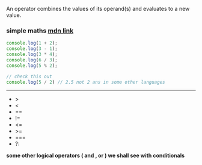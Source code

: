 An operator combines the values of its operand(s) and evaluates to a new value.

### simple maths [mdn link](https://developer.mozilla.org/en-US/docs/Web/JavaScript/Reference/Operators/Arithmetic_Operators)

```javascript
console.log(1 + 2); 
console.log(3 - 1); 
console.log(3 * 4); 
console.log(6 / 3);
console.log(5 % 2);

// check this out
console.log(5 / 2) // 2.5 not 2 ans in some other languages
```
---

- &gt;
- &lt;
- ==
- !=
- &lt;=
- &gt;=
- ===
- ?:

**some other logical operators ( and , or ) we shall see with conditionals**
